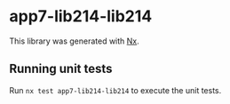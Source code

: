 # app7-lib214-lib214

This library was generated with [Nx](https://nx.dev).

## Running unit tests

Run `nx test app7-lib214-lib214` to execute the unit tests.
